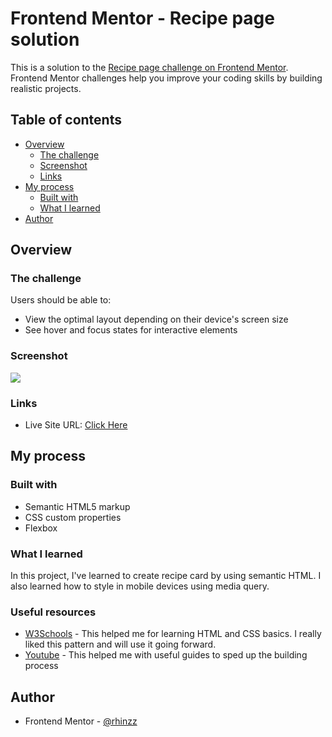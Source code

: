 # Frontend Mentor - Recipe page solution

This is a solution to the [Recipe page challenge on Frontend Mentor](https://www.frontendmentor.io/challenges/recipe-page-KiTsR8QQKm). Frontend Mentor challenges help you improve your coding skills by building realistic projects. 

## Table of contents

- [Overview](#overview)
  - [The challenge](#the-challenge)
  - [Screenshot](#screenshot)
  - [Links](#links)
- [My process](#my-process)
  - [Built with](#built-with)
  - [What I learned](#what-i-learned)
- [Author](#author)


## Overview

### The challenge

Users should be able to:

- View the optimal layout depending on their device's screen size
- See hover and focus states for interactive elements

### Screenshot

![](./desktop_screenshot.jpeg)

### Links

- Live Site URL: [Click Here](https://rhinzz.github.io/Product-Preview-Card-Component/)

## My process

### Built with

- Semantic HTML5 markup
- CSS custom properties
- Flexbox

### What I learned

In this project, I've learned to create recipe card by using semantic HTML. I also learned how to style in mobile devices using media query.


### Useful resources

- [W3Schools](https://www.w3schools.com/) - This helped me for learning HTML and CSS basics. I really liked this pattern and will use it going forward.
- [Youtube](https://www.youtube.com) - This helped me with useful guides to sped up the building process


## Author

- Frontend Mentor - [@rhinzz](https://www.frontendmentor.io/profile/rhinzz)